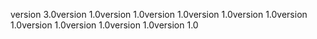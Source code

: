 version 3.0version 1.0version 1.0version 1.0version 1.0version 1.0version 1.0version 1.0version 1.0version 1.0version 1.0
